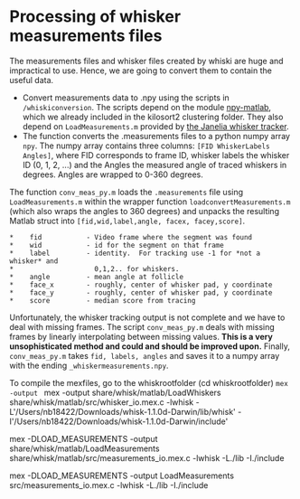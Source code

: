 # Processing of whisker measurements files
The measurements files and whisker files created by whiski are huge and impractical to use. 
Hence, we are going to convert them to contain the useful data. 

* Convert measurements data to .npy using the scripts in `/whiskiconversion`. The scripts depend on the module [npy-matlab](https://github.com/kwikteam/npy-matlab), which we already included in the kilosort2 clustering folder. They also depend on `LoadMeasurements.m` provided by [the Janelia whisker tracker](https://github.com/nclack/whisk/blob/master/matlab/LoadMeasurements.m). 
* The function converts the .measurements files to a python numpy array `npy`. The numpy array contains three columns: `[FID WhiskerLabels Angles]`, where FID corresponds to frame ID, whisker labels the whisker ID (0, 1, 2, ...) and the Angles the measured angle of traced whiskers in degrees. Angles are wrapped to 0-360 degrees. 

The function `conv_meas_py.m` loads the `.measurements` file using `LoadMeasurements.m` within the wrapper function `loadconvertMeasurements.m` (which also wraps the angles to 360 degrees) and unpacks the resulting Matlab struct into `[fid,wid,label,angle, facex, facey,score]`. 

    *    fid           - Video frame where the segment was found
    *    wid           - id for the segment on that frame
    *    label         - identity.  For tracking use -1 for *not a whisker* and 
    *                    0,1,2.. for whiskers.                                  
    *    angle         - mean angle at follicle
    *    face_x        - roughly, center of whisker pad, y coordinate           
    *    face_y        - roughly, center of whisker pad, y coordinate           
    *    score         - median score from tracing                              
Unfortunately, the whisker tracking output is not complete and we have to deal with missing frames. The script `conv_meas_py.m` deals with missing frames by linearly interpolating between missing values. **This is a very unsophisticated method and could and should be improved upon.**
Finally, `conv_meas_py.m` takes `fid, labels, angles` and saves it to a numpy array with the ending `_whiskermeasurements.npy`. 



To compile the mexfiles, go to the whiskrootfolder (cd whiskrootfolder)
`mex -output `
mex -output share/whisk/matlab/LoadWhiskers share/whisk/matlab/src/whisker_io.mex.c -lwhisk -L'/Users/nb18422/Downloads/whisk-1.1.0d-Darwin/lib/whisk' -I'/Users/nb18422/Downloads/whisk-1.1.0d-Darwin/include'

mex -DLOAD_MEASUREMENTS -output share/whisk/matlab/LoadMeasurements share/whisk/matlab/src/measurements_io.mex.c -lwhisk -L./lib -I./include

mex -DLOAD_MEASUREMENTS -output LoadMeasurements src/measurements_io.mex.c -lwhisk -L./lib -I./include
